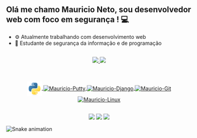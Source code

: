 ## Olá me chamo Mauricio Neto, sou desenvolvedor web com foco em segurança ! 💻

- ⚙️ Atualmente trabalhando com desenvolvimento web
- 📒 Estudante de segurança da informação e de programação

##

<div align="center">
 <a href="https://github.com/XNetoX">
 <img height="180em" src="https://github-readme-stats.vercel.app/api?username=XNetoX&show_icons=true&theme=dark&include_all_commits=true&count_private=true"/>
  <img height="180em" src="https://github-readme-stats.vercel.app/api/top-langs/?username=XNetoX&layout=compact&langs_count=7&theme=dark"/>
</div>
  
##
  
<div align="center" style="display: inline_block"><br>
  <img align="center" alt="Mauricio-Python" height="40" width="40" src="https://raw.githubusercontent.com/devicons/devicon/master/icons/python/python-original.svg">
  <img align="center" alt="Mauricio-Putty" height="40" width="40" src="https://cdn.jsdelivr.net/gh/devicons/devicon/icons/putty/putty-plain.svg">
  <img align="center" alt="Mauricio-Django" height="40" width="40"  src="https://cdn.jsdelivr.net/gh/devicons/devicon/icons/django/django-original.svg">
  <img align="center" alt="Mauricio-Git" height="40" width="40"  src="https://cdn.jsdelivr.net/gh/devicons/devicon/icons/git/git-original-wordmark.svg">
  <img align="center" alt="Mauricio-Linux" height="40" width="40"  src="https://cdn.jsdelivr.net/gh/devicons/devicon/icons/linux/linux-original.svg">
</div>
  
##
<div align="center">
 <a href="https://www.linkedin.com/in/mauricionetodev/" target="_blank"><img src="https://img.shields.io/badge/LinkedIn-0077B5?style=for-the-badge&logo=linkedin&logoColor=white" target="_blank"></a>
 <a href = "mailto:programanetox@gmail.com"><img src="https://img.shields.io/badge/Gmail-D14836?style=for-the-badge&logo=gmail&logoColor=white" target="_blank"></a>
 <a href = "https://api.whatsapp.com/send?phone=5511940588481"><img src="https://img.shields.io/badge/WhatsApp-25D366?style=for-the-badge&logo=whatsapp&logoColor=white" target="_blank"></a>
 </div>

 ![Snake animation](https://github.com/XNetoX/XNetoX/blob/output/github-contribution-grid-snake.svg)
